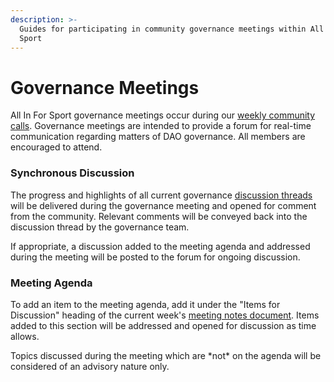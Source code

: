 ```yaml
---
description: >-
  Guides for participating in community governance meetings within All In For
  Sport
---
```


# Governance Meetings

All In For Sport governance meetings occur during our [weekly community calls](https://lu.ma/79pv26co). Governance meetings are intended to provide a forum for real-time communication regarding matters of DAO governance. All members are encouraged to attend.

### Synchronous Discussion

The progress and highlights of all current governance [discussion threads](forum.md) will be delivered during the governance meeting and opened for comment from the community. Relevant comments will be conveyed back into the discussion thread by the governance team.

If appropriate, a discussion added to the meeting agenda and addressed during the meeting will be  posted to the forum for ongoing discussion.&#x20;

### Meeting Agenda

To add an item to the meeting agenda, add it under the "Items for Discussion" heading of the current week's [meeting notes document](https://app.clarity.so/allinforsport/weekly). Items added to this section will be addressed and opened for discussion as time allows.

Topics discussed during the meeting which are \*not\* on the agenda will be considered of an advisory nature only.
